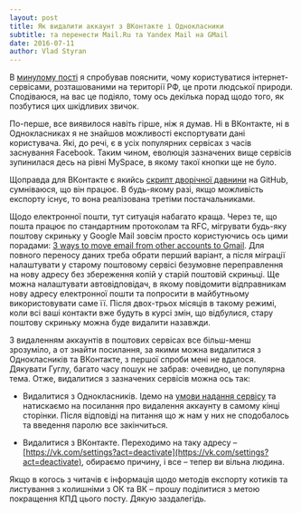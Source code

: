 ```yaml
---
layout: post
title: Як видалити аккаунт з ВКонтакте і Однокласники
subtitle: та перенести Mail.Ru та Yandex Mail на GMail
date: 2016-07-11
author: Vlad Styran
---
```


В [минулому пості](/2016-07-10-why-remove-accounts-from-russian-social-networks/) я спробував пояснити, чому користуватися інтернет-сервісами, розташованими на території РФ, це проти людської природи. Сподіваюся, на вас це подіяло, тому ось декілька порад щодо того, як позбутися цих шкідливих звичок.

По-перше, все виявилося навіть гірше, ніж я думав. Ні в ВКонтакте, ні в Однокласниках я не знайшов можливості експортувати дані користувача. Які, до речі, є в усіх популярних сервісах з часів заснування Facebook. Таким чином, еволюція зазначених вище сервісів зупинилася десь на рівні MySpace, в якому такої кнопки ще не було.

Щоправда для ВКонтакте є якийсь [скрипт дворічної давнини](https://github.com/wcoder/vk-export) на GitHub, сумніваюся, що він працює. В будь-якому разі, якщо можливість експорту існує, то вона реалізована третіми постачальниками.

Щодо електронної пошти, тут ситуація набагато краща. Через те, що пошта працює по стандартним протоколам та RFC, мігрувати будь-яку поштову скриньку у Google Mail зовсім просто користуючись ось цими порадами: [3 ways to move email from other accounts to Gmail](https://support.google.com/mail/answer/56283). Для повного переносу даних треба обрати перший варіант, а після міграції налаштувати у старому поштовому сервісі безумовне переправлення на нову адресу без збереження копій у старій поштовій скриньці. Ще можна налаштувати автовідповідач, в якому повідомити відправникам нову адресу електронної пошти та попросити в майбутньому використовувати саме її. Після двох-трьох місяців в такому режимі, коли всі ваші контакти вже будуть в курсі змін, що відбулися, стару поштову скриньку можна буде видалити назавжди.

З видаленням аккаунтів в поштових сервісах все більш-менш зрозуміло, а от знайти посилання, за якими можна видалитися з Однокласників та ВКонтакте, з першої спроби мені не вдалося. Дякувати Гуглу, багато часу пошук не забрав: очевидно, це популярна тема. Отже, видалитися з зазначених сервісів можна ось так:

* Видалитися з Однокласників. Ідемо на [умови надання сервісу](https://ok.ru/regulations) та натискаємо на посилання про видалення аккаунту в самому кінці сторінки. Після відповіді на питання що ж нам у них не сподобалось та введення паролю все закінчиться.

* Видалитися з ВКонтакте. Переходимо на таку адресу – [https://vk.com/settings?act=deactivate](https://vk.com/settings?act=deactivate), обираємо причину, і все – тепер ви вільна людина.

Якщо в когось з читачів є інформація щодо методів експорту котиків та листування з колишніми з ОК та ВК – прошу поділитися з метою покращення КПД цього посту. Дякую заздалегідь.
